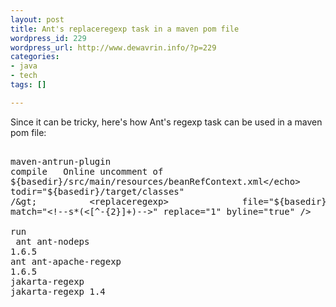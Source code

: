 ```yaml
--- 
layout: post
title: Ant's replaceregexp task in a maven pom file
wordpress_id: 229
wordpress_url: http://www.dewavrin.info/?p=229
categories: 
- java
- tech
tags: []

---
```

Since it can be tricky, here's how Ant's regexp task can be used in a maven pom file:<pre line="1" lang="xml"><plugin>  <artifactid>maven-antrun-plugin</artifactid>  <executions>    <execution>      <phase>compile</phase>      <configuration>        <tasks>          <echo>Online uncomment of ${basedir}/src/main/resources/beanRefContext.xml</echo>          <copy>              file="${basedir}/src/main/resources/beanRefContext.xml"              todir="${basedir}/target/classes" /&gt;          <replaceregexp>              file="${basedir}/target/classes/beanRefContext.xml"              match="&lt;!--s*(&lt;[^-{2}]+)--&gt;" replace="1"              byline="true" /&gt;        </replaceregexp>          </copy>        </tasks>      </configuration>      <goals>        <goal>run</goal>      </goals>    </execution>  </executions>  <dependencies>    <dependency>      <groupid>ant</groupid>      <artifactid>ant-nodeps</artifactid>      <version>1.6.5</version>    </dependency>    <dependency>      <groupid>ant</groupid>      <artifactid>ant-apache-regexp</artifactid>      <version>1.6.5</version>    </dependency>    <dependency>      <artifactid>jakarta-regexp</artifactid>      <groupid>jakarta-regexp</groupid>      <version>1.4</version>    </dependency>  </dependencies></plugin></pre>
